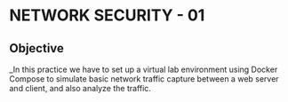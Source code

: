 # NETWORK SECURITY - 01

## Objective

\_In this practice we have to set up a virtual lab environment using Docker Compose to simulate basic network traffic capture between a web server and client, and also analyze the traffic.
